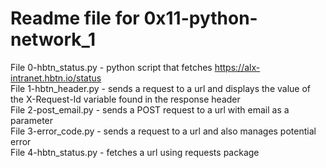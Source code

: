 # Readme file for 0x11-python-network_1
File 0-hbtn_status.py - python script that fetches https://alx-intranet.hbtn.io/status  
File 1-hbtn_header.py - sends a request to a url and displays the value of the X-Request-Id variable found in the response header  
File 2-post_email.py - sends a POST request to a url with email as a parameter  
File 3-error_code.py - sends a request to a url and also manages potential error  
File 4-hbtn_status.py - fetches a url using requests package  
